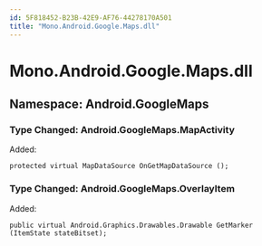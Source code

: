 ```yaml
---
id: 5F818452-B23B-42E9-AF76-44278170A501
title: "Mono.Android.Google.Maps.dll"
---
```


<a name="Mono.Android.Google.Maps.dll" class="injected"></a>


# Mono.Android.Google.Maps.dll

 <a name="Namespace:_Android.GoogleMaps" class="injected"></a>


<h2 id="Android.GoogleMaps">Namespace: Android.GoogleMaps</h2>

 <a name="Type_Changed:_Android.GoogleMaps.MapActivity" class="injected"></a>


<h3 id="Android.GoogleMaps.MapActivity">Type Changed: Android.GoogleMaps.MapActivity</h3>

Added:

```
protected virtual MapDataSource OnGetMapDataSource ();
```

 <a name="Type_Changed:_Android.GoogleMaps.OverlayItem" class="injected"></a>


<h3 id="Android.GoogleMaps.OverlayItem">Type Changed: Android.GoogleMaps.OverlayItem</h3>

Added:

```
public virtual Android.Graphics.Drawables.Drawable GetMarker (ItemState stateBitset);
```

&nbsp;
